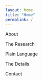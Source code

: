 ```yaml
---
layout: home
title: "Home"
permalink: /
---
```



About  


<div id="bsky-feed"></div>
<script async
        src="https://cdn.bsky.app/embed.js"
        data-actor="stanleystrawbridge.bsky.social‬"
        data-theme="dark"
        data-limit="10"
        data-container="#bsky-feed">  
</script>


The Research

Plain Language

The Details

Contact



